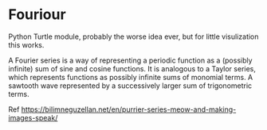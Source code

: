 # Fouriour
Python Turtle module, probably the worse idea ever, but for little visulization this works.

A Fourier series is a way of representing a periodic function as a (possibly infinite) sum of sine and cosine functions. It is analogous to a Taylor series, which represents functions as possibly infinite sums of monomial terms. A sawtooth wave represented by a successively larger sum of trigonometric terms.

Ref https://bilimneguzellan.net/en/purrier-series-meow-and-making-images-speak/
